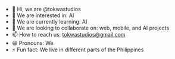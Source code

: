 - 👋 Hi, we are @tokwastudios
- 👀 We are interested in: AI
- 🌱 We are currently learning: AI
- 💞️ We are looking to collaborate on: web, mobile, and AI projects
- 📫 How to reach us: tokwastudios@gmail.com
- 😄 Pronouns: We
- ⚡ Fun fact: We live in different parts of the Philippines

<!---
tokwastudios/tokwastudios is a ✨ special ✨ repository because its `README.md` (this file) appears on your GitHub profile.
You can click the Preview link to take a look at your changes.
--->
